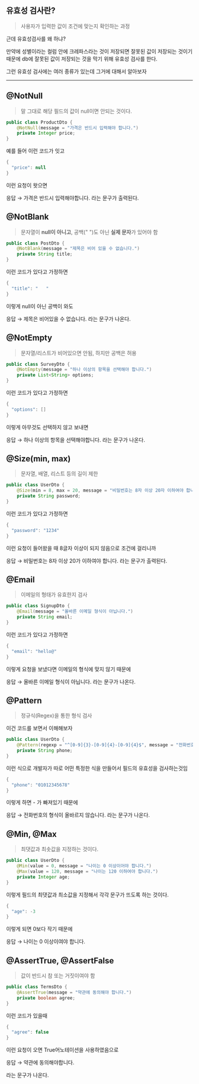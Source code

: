 ## 유효성 검사란?

> 사용자가 입력한 값이 조건에 맞는지 확인하는 과정

근데 유효성검사를 왜 하냐?

만약에 성별이라는 컬럼 안에 크레파스라는 것이 저장되면 잘못된 값이 저장되는 것이기 때문에 db에 잘못된 값이 저장되는 것을 막기 위해 유효성 검사를 한다.

그런 유효성 검사에는 여러 종류가 있는데 그거에 대해서 알아보자

---

## @NotNull

> 말 그대로 해당 필드의 값이 null이면 안되는 것이다.

```java
public class ProductDto {
    @NotNull(message = "가격은 반드시 입력해야 합니다.")
    private Integer price;
}
```

예를 들어 이런 코드가 잇고

```java
{
  "price": null
}
```

이런 요청이 왓으면

응답 → 가격은 반드시 입력해야합니다. 라는 문구가 출력된다.

## @NotBlank

> 문자열이 **null이 아니고**, 공백(" ")도 아닌 **실제 문자**가 있어야 함

```java
public class PostDto {
    @NotBlank(message = "제목은 비어 있을 수 없습니다.")
    private String title;
}
```

이런 코드가 있다고 가정하면

```java
{
  "title": "   "
}
```

이렇게 null이 아닌 공백이 와도

응답 → 제목은 비어있을 수 없습니다. 라는 문구가 나온다.

## @NotEmpty

> 문자열/리스트가 비어있으면 안됨, 하지만 공백은 허용

```java
public class SurveyDto {
    @NotEmpty(message = "하나 이상의 항목을 선택해야 합니다.")
    private List<String> options;
}
```

이런 코드가 있다고 가정하면

```java
{
  "options": []
}
```

이렇게 아무것도 선택하지 않고 보내면

응답 → 하나 이상의 항목을 선택해야합니다. 라는 문구가 나온다.

## @Size(min, max)

> 문자열, 배열, 리스트 등의 길이 제한

```java
public class UserDto {
    @Size(min = 8, max = 20, message = "비밀번호는 8자 이상 20자 이하여야 합니다.")
    private String password;
}
```

이런 코드가 있다고 가정하면

```java
{
  "password": "1234"
}
```

이런 요청이 들어왔을 때 8글자 이상이 되지 않음으로 조건에 걸리니까

응답 → 비밀번호는 8자 이상 20가 이하여야 합니다. 라는 문구가 출력된다.

## @Email

> 이메일의 형태가 유효한지 검사

```java
public class SignupDto {
    @Email(message = "올바른 이메일 형식이 아닙니다.")
    private String email;
}
```

이런 코드가 있다고 가정하면

```java
{
  "email": "hello@"
}
```

이렇게 요청을 보냈다면 이메일의 형식에 맞지 않기 때문에

응답 → 올바른 이메일 형식이 아닙니다. 라는 문구가 나온다.

## @Pattern

> 정규식(Regex)을 통한 형식 검사

이건 코드를 보면서 이해해보자

```java
public class UserDto {
    @Pattern(regexp = "^[0-9]{3}-[0-9]{4}-[0-9]{4}$", message = "전화번호 형식이 올바르지 않습니다.")
    private String phone;
}
```

이런 식으로 개발자가 따로 어떤 특정한 식을 만들어서 필드의 유효성을 검사하는것임

```java
{
  "phone": "01012345678"
}
```

이렇게 하면 - 가 빠져있기 때문에

응답 → 전화번호의 형식이 올바르지 않습니다. 라는 문구가 나온다.

## @Min, @Max

> 최댓값과 최솟값을 지정하는 것이다.

```java
public class UserDto {
    @Min(value = 0, message = "나이는 0 이상이어야 합니다.")
    @Max(value = 120, message = "나이는 120 이하여야 합니다.")
    private Integer age;
}
```

이렇게 필드의 최댓값과 최소값을 지정해서 각각 문구가 뜨도록 하는 것이다.

```java
{
  "age": -3
}
```

이렇게 되면 0보다 작기 때문에

응답 → 나이는 0 이상이여야 합니다.

## @AssertTrue, @AssertFalse

> 값이 반드시 참 또는 거짓이여야 함

```java
public class TermsDto {
    @AssertTrue(message = "약관에 동의해야 합니다.")
    private boolean agree;
}
```

이런 코드가 있을때

```java
{
  "agree": false
}
```

이런 요청이 오면 True어노테이션을 사용하였음으로

응답 → 약관에 동의해야합니다.

라는 문구가 나온다.